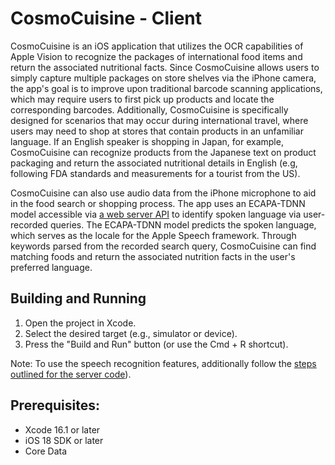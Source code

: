 # CosmoCuisine - Client

CosmoCuisine is an iOS application that utilizes the OCR capabilities of Apple Vision to recognize the packages of international food items and return the associated nutritional facts. Since CosmoCuisine allows users to simply capture multiple packages on store shelves via the iPhone camera, the app's goal is to improve upon traditional barcode scanning applications, which may require users to first pick up products and locate the corresponding barcodes. Additionally, CosmoCuisine is specifically designed for scenarios that may occur during international travel, where users may need to shop at stores that contain products in an unfamiliar language. If an English speaker is shopping in Japan, for example, CosmoCuisine can recognize products from the Japanese text on product packaging and return the associated nutritional details in English (e.g, following FDA standards and measurements for a tourist from the US).

CosmoCuisine can also use audio data from the iPhone microphone to aid in the food search or shopping process. The app uses an ECAPA-TDNN model accessible via [a web server API](https://github.com/teaden/CosmoCuisine-Server) to identify spoken language via user-recorded queries. The ECAPA-TDNN model predicts the spoken language, which serves as the locale for the Apple Speech framework. Through keywords parsed from the recorded search query, CosmoCuisine can find matching foods and return the associated nutrition facts in the user's preferred language.

## Building and Running

1. Open the project in Xcode.
2. Select the desired target (e.g., simulator or device).
3. Press the "Build and Run" button (or use the Cmd + R shortcut).

Note: To use the speech recognition features, additionally follow the [steps outlined for the server code](https://github.com/teaden/CosmoCuisine-Server)).

## Prerequisites:

* Xcode 16.1 or later
* iOS 18 SDK or later
* Core Data
